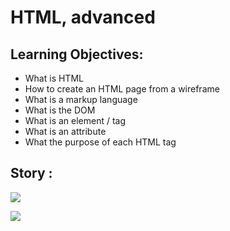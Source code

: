 # HTML, advanced

## Learning Objectives:
- What is HTML
- How to create an HTML page from a wireframe
- What is a markup language
- What is the DOM
- What is an element / tag
- What is an attribute
- What the purpose of each HTML tag

## Story :

![](/home/josef/holbertonschool-web-development/html_advanced/yy.jpg)

![](/home/josef/holbertonschool-web-development/html_advanced/zz.jpg)

